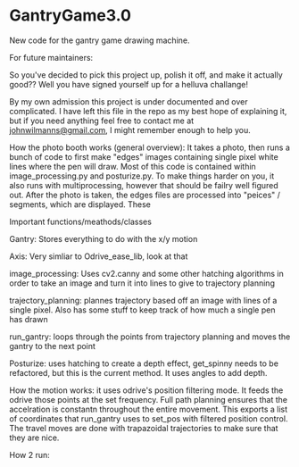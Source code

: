 # GantryGame3.0

New code for the gantry game drawing machine. 

For future maintainers:

So you've decided to pick this project up, polish it off, and make it actually good??
Well you have signed yourself up for a helluva challange!

By my own admission this project is under documented and over complicated. I have left this file in the repo as my best hope of explaining it, but if you need anything feel free to contact me at johnwilmanns@gmail.com, I might remember enough to help you.


How the photo booth works (general overview):
It takes a photo, then runs a bunch of code to first make "edges" images containing single pixel white lines where the pen will draw. Most of this code is contained within image_processing.py and posturize.py. To make things harder on you, it also runs with multiprocessing, however that should be failry well figured out. 
After the photo is taken, the edges files are processed into "peices" / segments, which are displayed. These

Important functions/meathods/classes

Gantry:
Stores everything to do with the x/y motion

Axis: Very simliar to Odrive_ease_lib, look at that

image_processing: Uses cv2.canny and some other hatching algorithms in order to take an image and turn it into lines to give to trajectory planning

trajectory_planning: plannes trajectory based off an image with lines of a single pixel. Also has some stuff to keep track of how much a single pen has drawn

run_gantry: loops through the points from trajectory planning and moves the gantry to the next point

Posturize: uses hatching to create a depth effect, get_spinny needs to be refactored, but this is the current method. It uses angles to add depth.

How the motion works:
it uses odrive's position filtering mode. It feeds the odrive those points at the set frequency. Full path planning ensures that the accelration is constantn throughout the entire movement. This exports a list of coordinates that run_gantry uses to set_pos with filtered position control. The travel moves are done with trapazoidal trajectories to make sure that they are nice. 

How 2 run:

